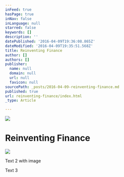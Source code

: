 ```yaml
---
inFeed: true
hasPage: true
inNav: false
inLanguage: null
starred: false
keywords: []
description: ''
datePublished: '2016-04-09T19:36:08.865Z'
dateModified: '2016-04-09T19:35:51.568Z'
title: Reinventing Finance
author: []
authors: []
publisher:
  name: null
  domain: null
  url: null
  favicon: null
sourcePath: _posts/2016-04-09-reinventing-finance.md
published: true
url: reinventing-finance/index.html
_type: Article

---
```

![](https://the-grid-user-content.s3-us-west-2.amazonaws.com/c074ddeb-5055-4060-a889-0cbcc8dd6f34.jpg)

# Reinventing Finance
![](https://the-grid-user-content.s3-us-west-2.amazonaws.com/c639114a-9001-41a7-a3db-6df2645d0746.png)

Text 2 with image

Text 3